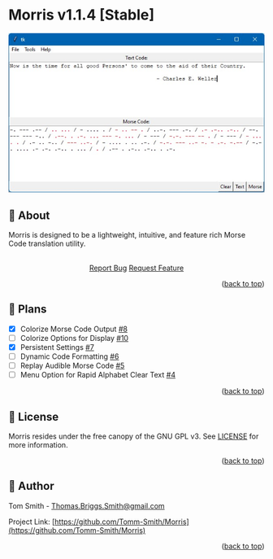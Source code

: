 <!--
References:
 - https://github.com/othneildrew/Best-README-Template
-->
<a id="readme-top"></a>
# Morris v1.1.4 [Stable]
<p align="center">
  <img src="Morris-Example.jpg" alt="Morris GUI Example">
</p>

## :book: About
Morris is designed to be a lightweight, intuitive, and feature rich Morse Code translation utility.
<br />
<br />
<div align="center">
	<a href="https://github.com/Tomm-Smith/Morris/issues/new?labels=bug&template=bug-report---.md">Report Bug</a>
	<a href="https://github.com/Tomm-Smith/Morris/issues/new?labels=enhancement&template=feature-request---.md">Request Feature</a>
</div>
<p align="right">(<a href="#readme-top">back to top</a>)</p>


## :triangular_ruler: Plans

- [x] Colorize Morse Code Output [#8](https://github.com/Tomm-Smith/Morris/issues/8)
- [ ] Colorize Options for Display [#10](https://github.com/Tomm-Smith/Morris/issues/10)
- [x] Persistent Settings [#7](https://github.com/Tomm-Smith/Morris/issues/7)
- [ ] Dynamic Code Formatting [#6](https://github.com/Tomm-Smith/Morris/issues/6)
- [ ] Replay Audible Morse Code [#5](https://github.com/Tomm-Smith/Morris/issues/5)
- [ ] Menu Option for Rapid Alphabet Clear Text [#4](https://github.com/Tomm-Smith/Morris/issues/4)
<p align="right">(<a href="#readme-top">back to top</a>)</p>


## :memo: License
Morris resides under the free canopy of the GNU GPL v3. See [LICENSE](/LICENSE) for more information.
<p align="right">(<a href="#readme-top">back to top</a>)</p>


## :beer: Author
Tom Smith - Thomas.Briggs.Smith@gmail.com

Project Link: [https://github.com/Tomm-Smith/Morris](https://github.com/Tomm-Smith/Morris)
<p align="right">(<a href="#readme-top">back to top</a>)</p>